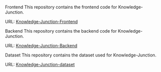 Frontend
This repository contains the frontend code for Knowledge-Junction.

URL: [Knowledge-Junction-Frontend](https://github.com/MisbahKhan0009/Knowledge-Junction-Frontend)

Backend
This repository contains the backend code for Knowledge-Junction.

URL: [Knowledge-Junction-Backend](https://github.com/MisbahKhan0009/Knowledge-Junction-Backend)

Dataset
This repository contains the dataset used for Knowledge-Junction.

URL: [Knowledge-Junction-dataset](https://github.com/MisbahKhan0009/Dataset-For-Knowledge-Junction)
